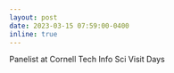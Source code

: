 ```yaml
---
layout: post
date: 2023-03-15 07:59:00-0400
inline: true
---
```


Panelist at Cornell Tech Info Sci Visit Days

